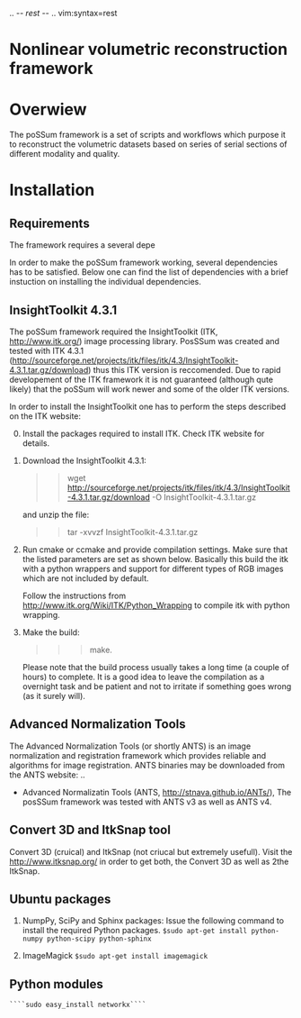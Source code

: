 .. -*- rest -*-
.. vim:syntax=rest


Nonlinear volumetric reconstruction framework
========================================


Overwiew
========

The poSSum framework is a set of scripts and workflows which purpose it to
reconstruct the volumetric datasets based on series of serial sections of
different modality and quality.


Installation
============


Requirements
------------

The framework requires a several depe

In order to make the poSSum framework working, several dependencies has to be
satisfied. Below one can find the list of dependencies with a brief instuction
on installing the individual dependencies.


InsightToolkit 4.3.1
--------------------

The poSSum framework required the InsightToolkit (ITK, http://www.itk.org/)
image processing library. PosSSum was created and tested with ITK 4.3.1
(http://sourceforge.net/projects/itk/files/itk/4.3/InsightToolkit-4.3.1.tar.gz/download)
thus this ITK version is reccomended. Due to rapid developement of the ITK
framework it is not guaranteed (although qute likely) that the poSSum will work
newer and some of the older ITK versions.

In order to install the InsightToolkit one has to perform the steps described on
the ITK website: 

  0. Install the packages required to install ITK. Check ITK website for
     details.

  1. Download the InsightToolkit 4.3.1: 
     >> wget http://sourceforge.net/projects/itk/files/itk/4.3/InsightToolkit-4.3.1.tar.gz/download -O InsightToolkit-4.3.1.tar.gz

     and unzip the file:
     >> tar -xvvzf InsightToolkit-4.3.1.tar.gz

  2. Run cmake or ccmake and provide compilation settings. Make sure that the
     listed parameters are set as shown below. Basically this build the itk with a python wrappers and support for
     different types of RGB images which are not included by default.

     Follow the instructions from http://www.itk.org/Wiki/ITK/Python_Wrapping
     to compile itk with python wrapping.

  3. Make the build:
     >>> make.

     Please note that the build process usually takes a long time (a couple of
     hours) to complete. It is a good idea to leave the compilation as a
     overnight task and be patient and not to irritate if something goes wrong
     (as it surely will).


Advanced Normalization Tools
----------------------------

The Advanced Normalization Tools (or shortly ANTS) is an image normalization and
registration framework which provides reliable and algorithms for image
registration. ANTS binaries may be downloaded from the ANTS website: ..
- Advanced Normalizatin Tools (ANTS, http://stnava.github.io/ANTs/),
The posSSum framework was tested with ANTS v3 as well as ANTS v4.


Convert 3D and ItkSnap tool
---------------------------
Convert 3D (cruical) and ItkSnap (not criucal but extremely usefull).
Visit the http://www.itksnap.org/ in order to get both, the Convert 3D
as well as 2the ItkSnap.


Ubuntu packages
---------------

  1. NumpPy, SciPy and Sphinx packages: Issue the following command to install
     the required Python packages.
    ````$sudo apt-get install python-numpy python-scipy python-sphinx````

  3. ImageMagick
    ````$sudo apt-get install imagemagick````


Python modules
--------------
    ````sudo easy_install networkx````
